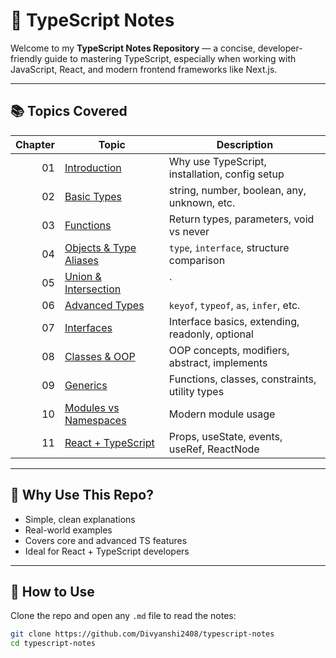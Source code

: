 # 📘 TypeScript Notes

Welcome to my **TypeScript Notes Repository** — a concise, developer-friendly guide to mastering TypeScript, especially when working with JavaScript, React, and modern frontend frameworks like Next.js.

---

## 📚 Topics Covered

| Chapter | Topic                                | Description                                      |
|--------:|--------------------------------------|--------------------------------------------------|
| 01      | [Introduction](./01-introduction.md) | Why use TypeScript, installation, config setup   |
| 02      | [Basic Types](./02-basic-types.md)   | string, number, boolean, any, unknown, etc.      |
| 03      | [Functions](./03-functions.md)       | Return types, parameters, void vs never          |
| 04      | [Objects & Type Aliases](./04-objects-aliases.md) | `type`, `interface`, structure comparison |
| 05      | [Union & Intersection](./05-unions-intersections.md) | `|`, `&`, narrowing, guards      |
| 06      | [Advanced Types](./06-advanced-types.md) | `keyof`, `typeof`, `as`, `infer`, etc.      |
| 07      | [Interfaces](./07-interfaces.md)     | Interface basics, extending, readonly, optional  |
| 08      | [Classes & OOP](./08-classes-oop.md) | OOP concepts, modifiers, abstract, implements    |
| 09      | [Generics](./09-generics.md)         | Functions, classes, constraints, utility types   |
| 10      | [Modules vs Namespaces](./10-modules-namespaces.md) | Modern module usage                 |
| 11      | [React + TypeScript](./11-react-typescript.md) | Props, useState, events, useRef, ReactNode |

---

## 🧠 Why Use This Repo?

- Simple, clean explanations
- Real-world examples
- Covers core and advanced TS features
- Ideal for React + TypeScript developers

---

## 🚀 How to Use

Clone the repo and open any `.md` file to read the notes:

```bash
git clone https://github.com/Divyanshi2408/typescript-notes
cd typescript-notes
```
